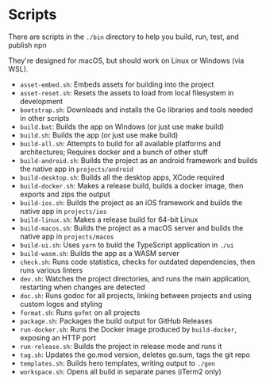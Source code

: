 # Scripts

There are scripts in the `./bin` directory to help you build, run, test, and publish npn

They're designed for macOS, but should work on Linux or Windows (via WSL).

- `asset-embed.sh`: Embeds assets for building into the project
- `asset-reset.sh`: Resets the assets to load from local filesystem in development
- `bootstrap.sh`: Downloads and installs the Go libraries and tools needed in other scripts
- `build.bat`: Builds the app on Windows (or just use make build)
- `build.sh`: Builds the app (or just use make build)
- `build-all.sh`: Attempts to build for all available platforms and architectures; Requires docker and a bunch of other stuff
- `build-android.sh`: Builds the project as an android framework and builds the native app in `projects/android`
- `build-desktop.sh`: Builds all the desktop apps, XCode required
- `build-docker.sh`: Makes a release build, builds a docker image, then exports and zips the output
- `build-ios.sh`: Builds the project as an iOS framework and builds the native app in `projects/ios`
- `build-linux.sh`: Makes a release build for 64-bit Linux
- `build-macos.sh`: Builds the project as a macOS server and builds the native app in `projects/macos`
- `build-ui.sh`: Uses `yarn` to build the TypeScript application in `./ui`
- `build-wasm.sh`: Builds the app as a WASM server
- `check.sh`: Runs code statistics, checks for outdated dependencies, then runs various linters
- `dev.sh`: Watches the project directories, and runs the main application, restarting when changes are detected
- `doc.sh`: Runs godoc for all projects, linking between projects and using custom logos and styling
- `format.sh`: Runs `gofmt` on all projects
- `package.sh`: Packages the build output for GitHub Releases
- `run-docker.sh`: Runs the Docker image produced by `build-docker`, exposing an HTTP port
- `run-release.sh`: Builds the project in release mode and runs it
- `tag.sh`: Updates the go.mod version, deletes go.sum, tags the git repo
- `templates.sh`: Builds hero templates, writing output to `./gen`
- `workspace.sh`: Opens all build in separate panes (iTerm2 only)
